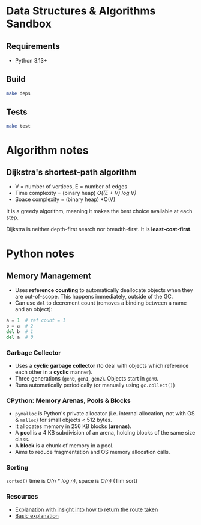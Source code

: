 # Data Structures & Algorithms Sandbox

## Requirements

* Python 3.13+

## Build

```sh
make deps
```

## Tests

```sh
make test
```

# Algorithm notes

## Dijkstra's shortest-path algorithm

* V = number of vertices, E = number of edges
* Time complexity = (binary heap) *O((E + V) log V)*
* Soace complexity = (binary heap) *O(V)

It is a greedy algorithm, meaning it makes the best choice available at each step.

Dijkstra is neither depth-first search nor breadth-first. It is **least-cost-first**.

# Python notes

## Memory Management

* Uses **reference counting** to automatically deallocate objects when they are out-of-scope. This happens immediately, outside of the GC.
* Can use `del` to decrement count (removes a binding between a name and an object):

```py
a = 1  # ref count = 1
b = a  # 2
del b  # 1
del a  # 0
```

### Garbage Collector

* Uses a **cyclic garbage collector** (to deal with objects which reference each other in a **cyclic** manner).
* Three generations (`gen0`, `gen1`, `gen2`). Objects start in `gen0`.
* Runs automatically periodically (or manually using `gc.collect()`)

### CPython: Memory Arenas, Pools & Blocks

* `pymalloc` is Python's private allocator (i.e. internal allocation, not with OS & `malloc`) for small objects < 512 bytes.
* It allocates memory in 256 KB blocks (**arenas**).
* A **pool** is a 4 KB subdivision of an arena, holding blocks of the same size class.
* A **block** is a chunk of memory in a pool.
* Aims to reduce fragmentation and OS memory allocation calls.

### Sorting

`sorted()` time is *O(n * log n)*, space is *O(n)* (Tim sort)




### Resources

* [Explanation with insight into how to return the route taken](https://www.youtube.com/watch?v=EFg3u_E6eHU)
* [Basic explanation](https://www.youtube.com/watch?v=gdmfOwyQlcI)
